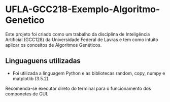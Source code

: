 # UFLA-GCC218-Exemplo-Algoritmo-Genetico
Este projeto foi criado como um trabalho da disciplina de Inteligência Artificial (GCC128) da Universidade Federal de Lavras e tem como intuito aplicar os conceitos de Algoritmos Genéticos.

## Linguaguens utilizadas

* Foi utilizada a linguagem Python e as bibliotecas random, copy, numpy e matplotlib (3.5.2).

Recomenda-se executar direto do terminal para o funcionamento dos componetes de GUI.
